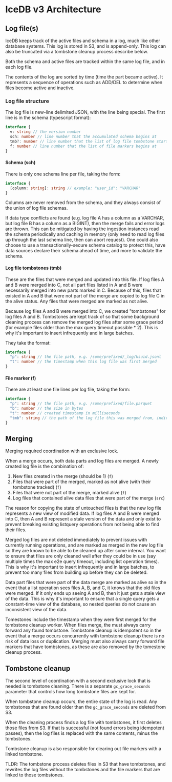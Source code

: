 # IceDB v3 Architecture

## Log file(s)

IceDB keeps track of the active files and schema in a log, much like other database systems. This log is stored in S3, and is append-only. This log can also be truncated via a tombstone cleanup process describe below.

Both the schema and active files are tracked within the same log file, and in each log file.

The contents of the log are sorted by time (time the part became active). It represents a sequence of operations such as ADD/DEL to determine when files become active and inactive.

### Log file structure

The log file is new-line delimited JSON, with the line being special. The first line is in the schema (typescript format):

```ts
interface {
  v: string // the version number
  sch: number // line number that the accumulated schema begins at
  tmb?: number // line number that the list of log file tombstone start at
  f: number // line number that the list of file markers begins at
}
```

#### Schema (sch)

There is only one schema line per file, taking the form:

```ts
interface {
  [column: string]: string // example: "user_id": "VARCHAR"
}
```

Columns are never removed from the schema, and they always consist of the union of log file schemas.

If data type conflicts are found (e.g. log file A has a column as a VARCHAR, but log file B has a column as a BIGINT), then the merge fails and error logs are thrown. This can be mitigated by having the ingestion instances read the schema periodically and caching in memory (only need to read log files up through the last schema line, then can abort request). One could also choose to use a transactionally-secure schema catalog to protect this, have data sources declare their schema ahead of time, and more to validate the schema.

#### Log file tombstones (tmb)

These are the files that were merged and updated into this file. If log files A and B were merged into C, not all part files listed in A and B were necessarily merged into new parts marked in C. Because of this, files that existed in A and B that were not part of the merge are copied to log file C in the alive status. Any files that were merged are marked as not alive.

Because log files A and B were merged into C, we created "tombstones" for log files A and B. Tombstones are kept track of so that some background cleaning process can remove the merged log files after some grace period (for example files older than the max query timeout possible * 2). This is why it's important to insert infrequently and in large batches.

They take the format:

```ts
interface {
  "p": string // the file path, e.g. /some/prefixed/_log/ksuid.jsonl
  "t": number // the timestamp when this log file was first merged
}
```

#### File marker (f)

There are at least one file lines per log file, taking the form:

```ts
interface {
  "p": string // the file path, e.g. /some/prefixed/file.parquet
  "b": number // the size in bytes
  "t": number // created timestamp in milliseconds
  "tmb": string // the path of the log file this was merged from, indicating that this file is not alive. When tombstone cleanup deletes this log file, it will also delete this file marker
}
```

## Merging

Merging required coordination with an exclusive lock.

When a merge occurs, both data parts and log files are merged. A newly created log file is the combination of:

1. New files created in the merge (should be 1) (`f`)
2. Files that were part of the merged, marked as not alive (with their tombstone tracked) (`f`)
3. Files that were not part of the merge, marked alive (`f`)
4. Log files that contained alive data files that were part of the merge (`src`)

The reason for copying the state of untouched files is that the new log file represents a new view of modified data. If log files A and B were merged into C, then A and B represent a stale version of the data and only exist to prevent breaking existing listquery operations from not being able to find their files.

Merged log files are not deleted immediately to prevent issues with currently running operations, and are marked as merged in the new log file so they are known to be able to be cleaned up after some interval. You want to ensure that files are only cleaned well after they could be in use (say multiple times the max e2e query timeout, including list operation times). This is why it's important to insert infrequently and in large batches, to prevent too many files from building up before they can be deleted.

Data part files that were part of the data merge are marked as alive so in the event that a list operation sees files A, B, and C, it knows that the old files were merged. If it only ends up seeing A and B, then it just gets a stale view of the data. This is why it's important to ensure that a single query gets a constant-time view of the database, so nested queries do not cause an inconsistent view of the data.

Tomestones include the timestamp when they were first merged for the tombstone cleanup worker. When files merge, the must always carry forward any found tombstone. Tombstone cleanup is idempotent so in the event that a merge occurs concurrently with tombstone cleanup there is no risk of data loss or duplication. Merging must also always carry forward file markers that have tombstones, as these are also removed by the tomestone cleanup process.

## Tombstone cleanup

The second level of coordination with a second exclusive lock that is needed is tombstone cleaning. There is a separate `gc_grace_seconds` parameter that controls how long tombstone files are kept for.

When tombstone cleanup occurs, the entire state of the log is read. Any tombstones that are found older than the `gc_grace_seconds` are deleted from S3.

When the cleaning process finds a log file with tombstones, it first deletes those files from S3. If that is successful (not found errors being idempotent passes), then the log files is replaced with the same contents, minus the tombstones.

Tombstone cleanup is also responsible for clearing out file markers with a linked tombstone.

TLDR: The tombstone process deletes files in S3 that have tombstones, and rewrites the log files without the tombstones and the file markers that are linked to those tombstones.
